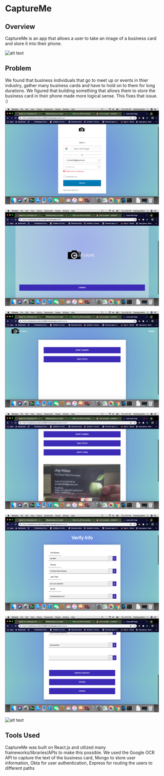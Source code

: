 # CaptureMe

## Overview 
CaptureMe is an app that allows a user to take an image of a business card and store it into their phone.  

![alt text](/src/components/pages/landingpage.png)

## Problem
We found that business individuals that go to meet up or events in thier industry, gather many business cards and have to hold on to them for long durations.  We figured that building something that allows them to store the business card in their phone made more logical sense.  This fixes that issue. :)

![alt text](client/src/components/pages/signin.png)

![alt text](client/src/components/pages/camerapage.png)

![alt text](client/src/components/pages/cameraoptions.png)

![alt text](client/src/components/pages/capturepic.png)

![alt text](client/src/components/pages/verifyinfo.png)

![alt text](client/src/components/pages/createcontact.png)

![alt text](/src/components/pages/download-vcard.png)

## Tools Used
CaptureMe was built on React.js and utlized many frameworks/libraries/APIs to make this possible.  We used the Google OCR API to capture the text of the business card, Mongo to store user information, Okta for user authentication, Express for routing the users to different paths